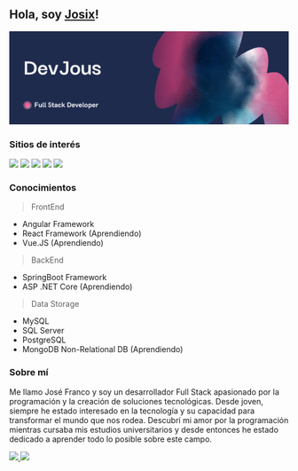 ## Hola, soy <a href="https://github.com/Josix5" target="_blank">Josix</a>!

<img src="./multimedia/DevJous banner.png" alt="Banner-Josix" width="2000" heigth="500">

### Sitios de interés

[![](https://img.shields.io/badge/github-lightgray?style=for-the-badge&logo=github)](https://github.com/Josix5)
[![](https://img.shields.io/badge/gitlab-yellow?style=for-the-badge&logo=gitlab)](https://gitlab.com/josix5)
[![](https://img.shields.io/badge/twitter-9cf?style=for-the-badge&logo=twitter)](https://twitter.com/Josix_5)
[![](https://img.shields.io/badge/website-red?style=for-the-badge&logo=webstorm)](about:blank)
[![](https://img.shields.io/badge/linkedin-blue?style=for-the-badge&logo=linkedin)](https://www.linkedin.com/in/jos%C3%A9-franco-152baa207/)
<!--[![](https://img.shields.io/badge/website-red?style=for-the-badge&logo=webstorm)](https://josix5.github.io)-->

### Conocimientos
> FrontEnd
- Angular Framework
- React Framework (Aprendiendo)
- Vue.JS (Aprendiendo)
> BackEnd
- SpringBoot Framework
- ASP .NET Core (Aprendiendo)
> Data Storage
- MySQL
- SQL Server
- PostgreSQL
- MongoDB Non-Relational DB (Aprendiendo)

### Sobre mí

<p>
  Me llamo José Franco y soy un desarrollador Full Stack apasionado por la programación y la creación de soluciones tecnológicas. Desde joven, siempre he estado interesado en la tecnología y su capacidad para transformar el mundo que nos rodea. Descubrí mi amor por la programación mientras cursaba mis estudios universitarios y desde entonces he estado dedicado a aprender todo lo posible sobre este campo.
</p>

<div align="start">
  <a href="https://github.com/pablouix">
  <img height="180em" src="https://github-readme-stats.vercel.app/api?username=josix5&show_icons=true&theme=react&include_all_commits=true&count_private=true"/>
  <img height="180em" src="https://github-readme-stats.vercel.app/api/top-langs/?username=josix5&layout=compact&langs_count=7&theme=react"/>
</div>

<!--
CREACION DE ICONOGRAFIA A ENLACES

Creación de bloques de colores (escudos/shields): https://shields.io
Lista de todos los iconos simples (Formato SVG Vectorial): https://simpleicons.org/
Lista de iconos simples soportados por GitHub: https://github.com/simple-icons/simple-icons/blob/develop/slugs.md
-->
